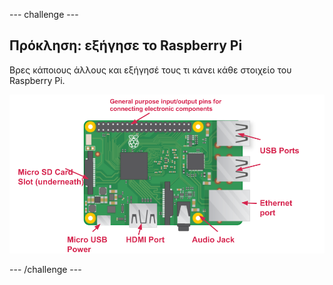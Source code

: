 \--- challenge \---

## Πρόκληση: εξήγησε το Raspberry Pi

Βρες κάποιους άλλους και εξήγησέ τους τι κάνει κάθε στοιχείο του Raspberry Pi.

![screenshot](images/pi-labelled-names.png)

\--- /challenge \---